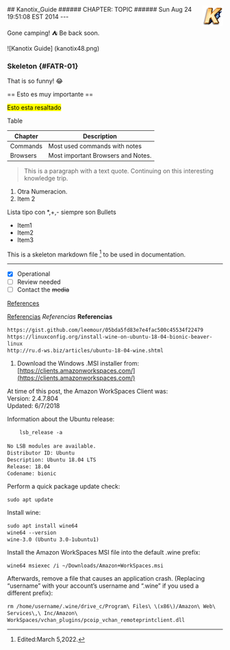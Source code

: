 <img align="right" src="kanotix48.png">
## Kanotix_Guide
###### CHAPTER: TOPIC
###### Sun Aug 24 19:51:08 EST 2014
---

Gone camping! :tent: Be back soon.


![Kanotix Guide] (kanotix48.png)



### Skeleton {#FATR-01}


That is so funny! :joy:

== Esto es muy importante ==

<mark>Esto esta resaltado</mark>

Table

| Chapter           | Description                         |
| ----------------- | ----------------------------------- |
| Commands          | Most used commands with notes       |
| Browsers          | Most important Browsers and Notes.   | 






> This is a paragraph with a text quote. Continuing on this interesting knowledge trip.
> 

1) Otra Numeracion.
2) Item 2

Lista tipo con *,+,- siempre son Bullets

* Item1
* Item2
* Item3

This is a skeleton markdown file [^1] to be used in documentation.
___

- [x] Operational
- [ ] Review needed
- [ ] Contact the ~~media~~ 

<span style="text-decoration: underline">References</span> 

<u>Referencias</u>
<i>Referencias</i>
<strong>Referencias</strong>


```
https://gist.github.com/leemour/05bda5fd83e7e4fac500c45534f22479
https://linuxconfig.org/install-wine-on-ubuntu-18-04-bionic-beaver-linux
http://ru.d-ws.biz/articles/ubuntu-18-04-wine.shtml
```

1. Download the Windows .MSI installer from: [https://clients.amazonworkspaces.com/](https://clients.amazonworkspaces.com/)

At time of this post, the Amazon WorkSpaces Client was:  
Version: 2.4.7.804  
Updated: 6/7/2018  

Information about the Ubuntu release:

```
    lsb_release -a
    
No LSB modules are available.  
Distributor ID: Ubuntu  
Description: Ubuntu 18.04 LTS  
Release: 18.04  
Codename: bionic  
```

Perform a quick package update check:  

    sudo apt update

Install wine:

    sudo apt install wine64
    wine64 --version
    wine-3.0 (Ubuntu 3.0-1ubuntu1)

Install the Amazon WorkSpaces MSI file into the default .wine prefix:

    wine64 msiexec /i ~/Downloads/Amazon+WorkSpaces.msi

Afterwards, remove a file that causes an application crash. (Replacing “username” with your account’s username and “.wine” if you used a different prefix):

    rm /home/username/.wine/drive_c/Program\ Files\ \(x86\)/Amazon\ Web\ Services\,\ Inc/Amazon\ WorkSpaces/vchan_plugins/pcoip_vchan_remoteprintclient.dll


[^1]: Edited:March 5,2022.
